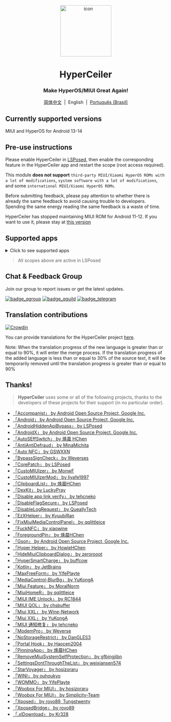 <div align="center">

<img src="/imgs/icon.png" width="160" height="160" style="display: block; margin: 0 auto;" alt="icon">

# HyperCeiler

### Make HyperOS/MIUI Great Again!

[简体中文](/README.md)&nbsp;&nbsp;|&nbsp;&nbsp;English&nbsp;&nbsp;|&nbsp;&nbsp;[Português (Brasil)](/README_pt-BR.md)

</div>

## Currently supported versions

MIUI and HyperOS for Android 13-14

## Pre-use instructions

Please enable HyperCeiler in [LSPosed](https://github.com/LSPosed/LSPosed/releases), then enable the corresponding feature in the HyperCeiler app and restart the scope (root access required).

This module <b>does not support</b> `third-party MIUI/Xiaomi HyperOS ROMs with a lot of modifications`, `system software with a lot of modifications`, and some `international MIUI/Xiaomi HyperOS ROMs`.

Before submitting feedback, please pay attention to whether there is already the same feedback to avoid causing trouble to developers. Spending the same energy reading the same feedback is a waste of time.

HyperCeiler has stopped maintaining MIUI ROM for Android 11-12. If you want to use it, please stay at [this version](https://github.com/ReChronoRain/Cemiuiler/releases/tag/1.3.130)

## Supported apps

<details>
    <summary>Click to see supported apps</summary>

| App name                   | Package name                       |
|:---------------------------|:-----------------------------------|
| System Framework           | system                             |
| System UI                  | com.android.systemui               |
| System launcher            | com.miui.home                      |
| Updater                    | com.android.updater                |
| Joyose                     | com.xiaomi.joyose                  |
| Mi Settings                | com.xiaomi.misettings              |
| Security                   | com.miui.securitycenter            |
| Notes                      | com.miui.notes                     |
| Wallpaper                  | com.miui.miwallpaper               |
| Taplus                     | com.miui.contentextension          |
| Bullet screen notification | com.xiaomi.barrage                 |
| Phone                      | com.android.incallui               |
| Phone Service              | com.android.phone                  |
| Battery and performance    | com.miui.powerkeeper               |
| Messaging                  | com.android.mms                    |
| Screenshot                 | com.miui.screenshot                |
| Calendar                   | com.android.calendar               |
| Browser                    | com.android.browser                |
| Rueban (MTB)               | com.xiaomi.mtb                     |
| Screen Recorder            | com.miui.screenrecorder            |
| Permissions                | com.lbe.security.miui              |
| Settings                   | com.android.settings               |
| Sogou Keyboard for MIUI    | com.sohu.inputmethod.sogou.xiaomi  |
| Weather                    | com.miui.weather2                  |
| Cast                       | com.milink.service                 |
| External Storage           | com.android.externalstorage        |
| Always-on display          | com.miui.aod                       |
| File Manager               | com.android.fileexplorer           |
| System service plugin      | com.miui.securityadd               |
| Downloads                  | com.android.providers.downloads.ui |
| Downloads                  | com.android.providers.downloads    |
| Gallery                    | com.miui.gallery                   |
| Mi Canvas                  | com.miui.creation                  |
| Mi Share                   | com.miui.mishare.connectivity      |
| Gallery Editor             | com.miui.mediaeditor               |
| Xiaomi Cloud               | com.miui.cloudservice              |
| Smart cards                | com.miui.tsmclient                 |
| iFlytek IME for MIUI       | com.iflytek.inputmethod.miui       |
| Package installer          | com.miui.packageinstaller          |
| GetApps                    | com.xiaomi.market                  |
| App vault                  | com.miui.personalassistant         |
| Themes                     | com.android.thememanager           |
| System security components | com.miui.guardprovider             |
| Camera                     | com.android.camera                 |
| Mi AI Translate            | com.xiaomi.aiasst.vision           |
| Scanner                    | com.xiaomi.scanner                 |
| Mi AI                      | com.miui.voiceassist               |
| NFC Service                | com.android.nfc                    |
| Earphones                  | com.miui.misound                   |
| Backup                     | com.miui.backup                    |
| Mi Mover                   | com.miui.huanji                    |
| MiTrustService             | com.xiaomi.trustservice            |

</details>

> All scopes above are active in LSPosed

## Chat & Feedback Group

Join our group to report issues or get the latest updates.

[![badge_qgroup]][qgroup_url]
[![badge_qguild]][qguild_url]
[![badge_telegram]][telegram_url]

## Translation contributions

[![Crowdin](https://badges.crowdin.net/cemiuiler/localized.svg)](https://crowdin.com/project/cemiuiler)

You can provide translations for the HyperCeiler project [here](https://crwd.in/cemiuiler).

Note: When the translation progress of the new language is greater than or equal to 90%, it will enter the merge process. If the translation progress of the added language is less than or equal to 30% of the source text, it will be temporarily removed until the translation progress is greater than or equal to 90%

## Thanks!

> <b>HyperCeiler</b> uses some or all of the following projects, thanks to the developers of these projects for their support (in no particular order).

- [「Accompanist」 by Android Open Source Project, Google Inc.](https://google.github.io/accompanist)
- [「Android」 by Android Open Source Project, Google Inc.](https://source.android.google.cn/license)
- [「AndroidHiddenApiBypass」 by LSPosed](https://github.com/LSPosed/AndroidHiddenApiBypass)
- [「AndroidX」 by Android Open Source Project, Google Inc.](https://github.com/androidx/androidx)
- [「AutoSEffSwitch」 by 焕晨 HChen](https://github.com/HChenX/AutoSEffSwitch)
- [「AntiAntiDefraud」 by MinaMichita](https://github.com/MinaMichita/AntiAntiDefraud)
- [「Auto NFC」 by GSWXXN](https://github.com/GSWXXN/AutoNFC)
- [「BypassSignCheck」 by Weverses](https://github.com/Weverses/BypassSignCheck)
- [「CorePatch」 by LSPosed](https://github.com/LSPosed/CorePatch)
- [「CustoMIUIzer」 by MonwF](https://github.com/MonwF/customiuizer)
- [「CustoMIUIzerMod」 by liyafe1997](https://github.com/liyafe1997/CustoMIUIzerMod)
- [「ClipboardList」 by 焕晨HChen](https://github.com/HChenX/ClipboardList)
- [「DexKit」 by LuckyPray](https://github.com/LuckyPray/DexKit)
- [「Disable app link verify」 by tehcneko](https://github.com/Xposed-Modules-Repo/io.github.tehcneko.applinkverify)
- [「DisableFlagSecure」 by LSPosed](https://github.com/LSPosed/DisableFlagSecure)
- [「DisableLogRequest」 by QueallyTech](https://github.com/QueallyTech/DisableLogRequest)
- [「EzXHelper」 by KyuubiRan](https://github.com/KyuubiRan/EzXHelper)
- [「FixMiuiMediaControlPanel」 by qqlittleice](https://github.com/qqlittleice/FixMiuiMediaControlPanel)
- [「FuckNFC」 by xiaowine](https://github.com/xiaowine/FuckNFC)
- [「ForegroundPin」 by 焕晨HChen](https://github.com/HChenX/ForegroundPin)
- [「Gson」 by Android Open Source Project, Google Inc.](https://github.com/google/gson)
- [「Hyper Helper」 by HowieHChen](https://github.com/HowieHChen/XiaomiHelper)
- [「HideMiuiClipboardDialog」 by zerorooot](https://github.com/zerorooot/HideMiuiClipboardDialog)
- [「HyperSmartCharge」 by buffcow](https://github.com/buffcow/HyperSmartCharge)
- [「Kotlin」 by JetBrains](https://github.com/JetBrains/kotlin)
- [「MaxFreeForm」 by YifePlayte](https://github.com/YifePlayte/MaxFreeForm)
- [「MediaControl-BlurBg」 by YuKongA](https://github.com/YuKongA/MediaControl-BlurBg)
- [「Miui Feature」 by MoralNorm](https://github.com/moralnorm/miui_feature)
- [「MiuiHomeR」 by qqlittleice](https://github.com/qqlittleice/MiuiHome_R)
- [「MIUI IME Unlock」 by RC1844](https://github.com/RC1844/MIUI_IME_Unlock)
- [「MIUI QOL」 by chsbuffer](https://github.com/chsbuffer/MIUIQOL)
- [「Miui XXL」 by Wine-Network](https://github.com/Wine-Network/Miui_XXL)
- [「Miui XXL」 by YuKongA](https://github.com/YuKongA/Miui_XXL)
- [「MIUI 通知修复」 by tehcneko](https://github.com/Xposed-Modules-Repo/io.github.tehcneko.miuinotificationfix)
- [「ModemPro」 by Weverse](https://github.com/Weverses/ModemPro)
- [「NoStorageRestrict」 by DanGLES3](https://github.com/Xposed-Modules-Repo/com.github.dan.nostoragerestrict)
- [「Portal Hook」 by Haocen2004](https://github.com/Haocen2004/PortalHook)
- [「PinningApp」 by 焕晨HChen](https://github.com/HChenX/PinningApp)
- [「RemoveMiuiSystemSelfProtection」 by gfbjngjibn](https://github.com/gfbjngjibn/RemoveMiuiSystemSelfProtection)
- [「SettingsDontThroughTheList」 by weixiansen574](https://github.com/weixiansen574/settingsdontthroughthelist)
- [「StarVoyager」 by hosizoraru](https://github.com/hosizoraru/StarVoyager)
- [「WINI」 by ouhoukyo](https://github.com/ouhoukyo/WINI)
- [「WOMMO」 by YifePlayte](https://github.com/YifePlayte/WOMMO)
- [「Woobox For MIUI」 by hosizoraru](https://github.com/hosizoraru/WooBoxForMIUI)
- [「Woobox For MIUI」 by Simplicity-Team](https://github.com/Simplicity-Team/WooBoxForMIUI)
- [「Xposed」 by rovo89, Tungstwenty](https://github.com/rovo89/XposedBridge)
- [「XposedBridge」 by rovo89](https://github.com/rovo89/XposedBridge)
- [「.xlDownload」 by Kr328](https://github.com/Kr328/.xlDownload)

[qgroup_url]: https://jq.qq.com/?_wv=1027&k=TedCJq8V

[badge_qgroup]: https://img.shields.io/badge/QQ-group-4DB8FF?style=for-the-badge&logo=tencentqq

[qguild_url]: https://pd.qq.com/s/35ooe0ssj

[badge_qguild]: https://img.shields.io/badge/QQ-Channel-4991D3?style=for-the-badge&logo=tencentqq

[telegram_url]: https://t.me/cemiuiler

[badge_telegram]: https://img.shields.io/badge/dynamic/json?style=for-the-badge&color=2CA5E0&label=Telegram&logo=telegram&query=%24.data.totalSubs&url=https%3A%2F%2Fapi.spencerwoo.com%2Fsubstats%2F%3Fsource%3Dtelegram%26queryKey%3Dcemiuiler
